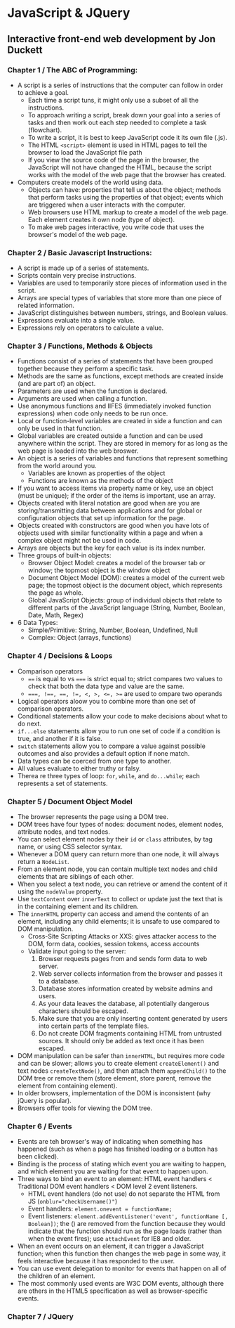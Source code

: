 # JavaScript & JQuery
## Interactive front-end web development by Jon Duckett

### Chapter 1 / The ABC of Programming:
- A script is a series of instructions that the computer can follow in order to achieve a goal.
  - Each time a script tuns, it might only use a subset of all the instructions.  
  - To approach writing a script, break down your goal into a series of tasks and then work out each step needed to complete a task (flowchart).
  - To write a script, it is best to keep JavaScript code it its own file (.js).
  - The HTML `<script>` element is used in HTML pages to tell the browser to load the JavaScript file path
  - If you view the source code of the page in the browser, the JavaScript will not have changed the HTML, because the script works with the model of the web page that the browser has created.
- Computers create models of the world using data.
  - Objects can have: properties that tell us about the object; methods that perform tasks using the properties of that object; events which are triggered when a user interacts with the computer.
  - Web browsers use HTML markup to create a model of the web page. Each element creates it own node (type of object).
  - To make web pages interactive, you write code that uses the browser's model of the web page.
  
### Chapter 2 / Basic Javascript Instructions:
- A script is made up of a series of statements.
- Scripts contain very precise instructions.
- Variables are used to temporarily store pieces of information used in the script.
- Arrays are special types of variables that store more than one piece of related information.
- JavaScript distinguishes between numbers, strings, and Boolean values.
- Expressions evaluate into a single value.
- Expressions rely on operators to calculate a value.

### Chapter 3 / Functions, Methods & Objects
- Functions consist of a series of statements that have been grouped together because they perform a specific task.
- Methods are the same as functions, except methods are created inside (and are part of) an object.
- Parameters are used when the function is declared.
- Arguments are used when calling a function.
- Use anonymous functions and IIFES (immediately invoked function expressions) when code only needs to be run once.
- Local or function-level variables are created in side a function and can only be used in that function.
- Global variables are created outside a function and can be used anywhere within the script. They are stored in memory for as long as the web page is loaded into the web broswer.
- An object is a series of variables and functions that represent something from the world around you.
  - Variables are known as properties of the object
  - Functions are known as the methods of the object
- If you want to access items via property name or key, use an object (must be unique); if the order of the items is important, use an array.
- Objects created with literal notation are good when are you are storing/transmitting data between applications and for global or configuration objects that set up information for the page.
- Objects created with constructors are good when you have lots of objects used with similar functionality within a page and when a complex object might not be used in code.
- Arrays are objects but the key for each value is its index number.
- Three groups of built-in objects:
  - Browser Object Model: creates a model of the browser tab or window; the topmost object is the window object
  - Document Object Model (DOM): creates a model of the current web page; the topmost object is the document object, which represents the page as whole.
  - Global JavaScript Objects: group of individual objects that relate to different parts of the JavaScript language (String, Number, Boolean, Date, Math, Regex)
- 6 Data Types:
  - Simple/Primitive: String, Number, Boolean, Undefined, Null
  - Complex: Object (arrays, functions)
  
### Chapter 4 / Decisions & Loops
- Comparison operators
  - `==` is equal to vs `===` is strict equal to; strict compares two values to check that both the data type and value are the same.
  - `===, !==, ==, !=, <, >, <=, >=` are used to ompare two operands
- Logical operators aloow you to combine more than one set of comparison operators.
- Conditional statements allow your code to make decisions about what to do next.
- `if...else` statements allow you to run one set of code if a condition is true, and another if it is false.
- `switch` statements allow you to compare a value against possible outcomes and also provides a default option if none match.
- Data types can be coerced from one type to another.
- All values evaluate to either truthy or falsy.
- Therea re three types of loop: `for`, `while`, and `do...while`; each represents a set of statements.

### Chapter 5 / Document Object Model 
- The browser represents the page using a DOM tree.
- DOM trees have four types of nodes: document nodes, element nodes, attribute nodes, and text nodes.
- You can select element nodes by their `id` or `class` attributes, by tag name, or using CSS selector syntax.
- Whenever a DOM query can return more than one node, it will always return a `NodeList`.
- From an element node, you can contain multiple text nodes and child elements that are siblings of each other.
- When you select a text node, you can retrieve or amend the content of it using the `nodeValue` property.
- Use `textContent` over `innerText` to collect or update just the text that is in the containing element and its children.
- The `innerHTML` property can access and amend the contents of an element, including any child elements; it is unsafe to use compared to DOM manipulation.
  - Cross-Site Scripting Attacks or XXS: gives attacker access to the DOM, form data, cookies, session tokens, access accounts
  - Validate input going to the server:
    1. Browser requests pages from and sends form data to web server.
    2. Web server collects information from the browser and passes it to a database.
    3. Database stores information created by website admins and users.
    4. As your data leaves the database, all potentially dangerous characters should be escaped.
    5. Make sure that you are only inserting content generated by users into certain parts of the template files.
    6. Do not create DOM fragments containing HTML from untrusted sources. It should only be added as text once it has been escaped.
- DOM manipulation can be safer than `innerHTML`, but requires more code and can be slower; allows you to create element `createElement()` and text nodes `createTextNode()`, and then attach them `appendChild()` to the DOM tree or remove them (store element, store parent, remove the element from containing element).
- In older browsers, implementation of the DOM is inconsistent (why jQuery is popular).
- Browsers offer tools for viewing the DOM tree.

### Chapter 6 / Events
- Events are teh browser's way of indicating when something has happened (such as when a page has finished loading or a button has been clicked).
- Binding is the process of stating which event you are waiting to happen, and which element you are waiting for that event to happen upon.
- Three ways to bind an event to an element: HTML event handlers < Traditional DOM event handlers < DOM level 2 event listeners.
  - HTML event handlers (do not use) do not separate the HTML from JS (`onblur="checkUsername()"`)
  - Event handlers: `element.onevent = functionName;`
  - Event listeners: `element.addEventListener('event', functionName [, Boolean])`; the () are removed from the function because they would indicate that the function should run as the page loads (rather than when the event fires); use `attachEvent` for IE8 and older.
- When an event occurs on an element, it can trigger a JavaScript function; when this function then changes the web page in some way, it feels interactive because it has responded to the user.
- You can use event delegation to monitor for events that happen on all of the children of an element. 
- The most commonly used events are W3C DOM events, although there are others in the HTML5 specification as well as browser-specific events.

### Chapter 7 / JQuery
  
